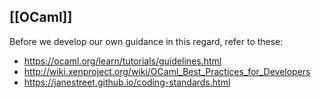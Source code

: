 [[OCaml]]
---------

Before we develop our own guidance in this regard, refer to these:

* https://ocaml.org/learn/tutorials/guidelines.html
* http://wiki.xenproject.org/wiki/OCaml_Best_Practices_for_Developers
* https://janestreet.github.io/coding-standards.html
